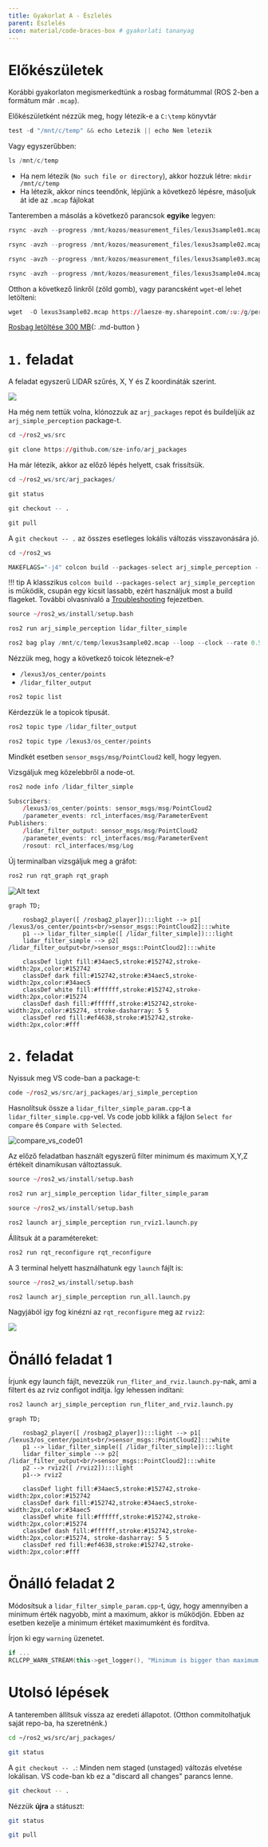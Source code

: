 ```yaml
---
title: Gyakorlat A - Észlelés
parent: Észlelés
icon: material/code-braces-box # gyakorlati tananyag
---
```


 




# Előkészületek

Korábbi gyakorlaton megismerkedtünk a rosbag formátummal (ROS 2-ben a formátum már `.mcap`). 

Előkészületként nézzük meg, hogy létezik-e a `C:\temp` könyvtár

``` c
test -d "/mnt/c/temp" && echo Letezik || echo Nem letezik
```
Vagy egyszerűbben:
``` c
ls /mnt/c/temp
```

- Ha nem létezik (`No such file or directory`), akkor hozzuk létre: `mkdir /mnt/c/temp`
- Ha létezik, akkor nincs teendőnk, lépjünk a következő lépésre, másoljuk át ide az `.mcap` fájlokat


Tanteremben a másolás a következő parancsok **egyike** legyen:

``` r 
rsync -avzh --progress /mnt/kozos/measurement_files/lexus3sample01.mcap  /mnt/c/temp/
```

``` r 
rsync -avzh --progress /mnt/kozos/measurement_files/lexus3sample02.mcap  /mnt/c/temp/
```

``` r 
rsync -avzh --progress /mnt/kozos/measurement_files/lexus3sample03.mcap  /mnt/c/temp/
```

``` r 
rsync -avzh --progress /mnt/kozos/measurement_files/lexus3sample04.mcap  /mnt/c/temp/
```


Otthon a következő linkről (zöld gomb), vagy parancsként `wget`-el lehet letölteni:

```r 
wget  -O lexus3sample02.mcap https://laesze-my.sharepoint.com/:u:/g/personal/herno_o365_sze_hu/EakTOhcjblNInqjRMfaGVmsB0diDv0SWpXw9rwo0MD7f3w?download=1
```

[Rosbag letöltése 300 MB](https://laesze-my.sharepoint.com/:u:/g/personal/herno_o365_sze_hu/EakTOhcjblNInqjRMfaGVmsB0diDv0SWpXw9rwo0MD7f3w?download=1){: .md-button } 


# `1.` feladat

A feladat egyszerű LIDAR szűrés, X, Y és Z koordináták szerint.

![](https://raw.githubusercontent.com/sze-info/arj_packages/main/arj_simple_perception/img/simple_filter01.gif)

Ha még nem tettük volna, klónozzuk az `arj_packages` repot és buildeljük az `arj_simple_perception` package-t.

``` r
cd ~/ros2_ws/src
```

``` r
git clone https://github.com/sze-info/arj_packages
```

Ha már létezik, akkor az előző lépés helyett, csak frissítsük.

``` r
cd ~/ros2_ws/src/arj_packages/
```

``` r
git status
```

``` r
git checkout -- .
```

``` r
git pull
```
A `git checkout -- .` az összes esetleges lokális változás visszavonására jó.

``` r
cd ~/ros2_ws
```

``` r
MAKEFLAGS="-j4" colcon build --packages-select arj_simple_perception --cmake-args -DCMAKE_BUILD_TYPE=Release
```

!!! tip
    A klasszikus `colcon build --packages-select arj_simple_perception` is működik, csupán egy kicsit lassabb, ezért használjuk most a build flageket. 
    További olvasnivaló a [Troubleshooting](/ajr/onallo/troubleshoot/) fejezetben.


``` r
source ~/ros2_ws/install/setup.bash
```

``` r
ros2 run arj_simple_perception lidar_filter_simple
```

``` r 
ros2 bag play /mnt/c/temp/lexus3sample02.mcap --loop --clock --rate 0.5 --read-ahead-queue-size 2048
```

Nézzük meg, hogy a következő toicok léteznek-e?
- `/lexus3/os_center/points`
- `/lidar_filter_output`


``` r
ros2 topic list
```

Kérdezzük le a topicok típusát.

``` r
ros2 topic type /lidar_filter_output
```

``` r
ros2 topic type /lexus3/os_center/points
```

Mindkét esetben `sensor_msgs/msg/PointCloud2` kell, hogy legyen.

Vizsgáljuk meg közelebbről a node-ot.

``` r
ros2 node info /lidar_filter_simple
```

``` r
Subscribers:
    /lexus3/os_center/points: sensor_msgs/msg/PointCloud2
    /parameter_events: rcl_interfaces/msg/ParameterEvent
Publishers:
    /lidar_filter_output: sensor_msgs/msg/PointCloud2
    /parameter_events: rcl_interfaces/msg/ParameterEvent
    /rosout: rcl_interfaces/msg/Log
```


Új terminalban vizsgáljuk meg a gráfot:

``` r 
ros2 run rqt_graph rqt_graph
```

![Alt text](/ajr/assets/images_common/rqt_graph02.svg)

```mermaid
graph TD;

    rosbag2_player([ /rosbag2_player]):::light --> p1[ /lexus3/os_center/points<br/>sensor_msgs::PointCloud2]:::white 
    p1 --> lidar_filter_simple([ /lidar_filter_simple]):::light
    lidar_filter_simple --> p2[ /lidar_filter_output<br/>sensor_msgs::PointCloud2]:::white

    classDef light fill:#34aec5,stroke:#152742,stroke-width:2px,color:#152742  
    classDef dark fill:#152742,stroke:#34aec5,stroke-width:2px,color:#34aec5
    classDef white fill:#ffffff,stroke:#152742,stroke-width:2px,color:#15274
    classDef dash fill:#ffffff,stroke:#152742,stroke-width:2px,color:#15274, stroke-dasharray: 5 5
    classDef red fill:#ef4638,stroke:#152742,stroke-width:2px,color:#fff
```


# `2.` feladat

Nyissuk meg VS code-ban a package-t:

``` r
code ~/ros2_ws/src/arj_packages/arj_simple_perception
```

Hasnolítsuk össze a `lidar_filter_simple_param.cpp`-t a `lidar_filter_simple.cpp`-vel. Vs code jobb kilikk a fájlon `Select for compare` és `Compare with Selected`.

![compare_vs_code01](/ajr/assets/images_common/compare_vs_code01.png)

Az előző feladatban használt egyszerű filter minimum és maximum X,Y,Z értékeit dinamikusan változtassuk.

``` r
source ~/ros2_ws/install/setup.bash
```

``` r
ros2 run arj_simple_perception lidar_filter_simple_param
```

``` r
source ~/ros2_ws/install/setup.bash
```

``` r
ros2 launch arj_simple_perception run_rviz1.launch.py
```

Állítsuk át a paramétereket:

``` r
ros2 run rqt_reconfigure rqt_reconfigure
```

A 3 terminal helyett használhatunk egy `launch` fájlt is:
``` r
source ~/ros2_ws/install/setup.bash
```

``` r
ros2 launch arj_simple_perception run_all.launch.py
```

Nagyjából így fog kinézni az `rqt_reconfigure` meg az `rviz2`:

![](/ajr/assets/images_common/rqt_rviz01.png)


# Önálló feladat 1

Írjunk egy launch fájlt, nevezzük `run_fliter_and_rviz.launch.py`-nak, ami a filtert és az rviz configot indítja. Így lehessen indítani:

``` r
ros2 launch arj_simple_perception run_fliter_and_rviz.launch.py
```

```mermaid
graph TD;

    rosbag2_player([ /rosbag2_player]):::light --> p1[ /lexus3/os_center/points<br/>sensor_msgs::PointCloud2]:::white 
    p1 --> lidar_filter_simple([ /lidar_filter_simple]):::light
    lidar_filter_simple --> p2[ /lidar_filter_output<br/>sensor_msgs::PointCloud2]:::white
    p2 --> rviz2([ /rviz2]):::light
    p1--> rviz2

    classDef light fill:#34aec5,stroke:#152742,stroke-width:2px,color:#152742  
    classDef dark fill:#152742,stroke:#34aec5,stroke-width:2px,color:#34aec5
    classDef white fill:#ffffff,stroke:#152742,stroke-width:2px,color:#15274
    classDef dash fill:#ffffff,stroke:#152742,stroke-width:2px,color:#15274, stroke-dasharray: 5 5
    classDef red fill:#ef4638,stroke:#152742,stroke-width:2px,color:#fff
```

# Önálló feladat 2

Módosítsuk a `lidar_filter_simple_param.cpp`-t, úgy, hogy amennyiben a minimum érték nagyobb, mint a maximum, akkor is működjön. Ebben az esetben kezelje a minimum értéket maximumként és fordítva.

Írjon ki egy `warning` üzenetet.

``` cpp
if ...
RCLCPP_WARN_STREAM(this->get_logger(), "Minimum is bigger than maximum, inverse usage.");
```

# Utolsó lépések

A tanteremben állítsuk vissza az eredeti állapotot. (Otthon commitolhatjuk saját repo-ba, ha szeretnénk.)

``` bash
cd ~/ros2_ws/src/arj_packages/
```
``` bash
git status
```
A `git checkout -- .`: Minden nem staged (unstaged) változás elvetése lokálisan. VS code-ban kb ez a "discard all changes" parancs lenne.
``` bash
git checkout -- .
```
Nézzük __újra__ a státuszt:

``` bash
git status
```

``` bash
git pull
```